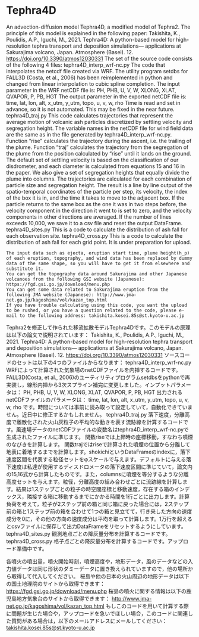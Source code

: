 # Tephra4D
An advection-diffusion model Tephra4D, a modified model of Tephra2. The principle of this model is explained in the following paper:
    Takishita, K., Poulidis, A.P., Iguchi, M., 2021. Tephra4D: A python-based model for high-resolution tephra transport and deposition simulations— applications at Sakurajima volcano, Japan. Atmosphere (Basel). 12. https://doi.org/10.3390/atmos12030331
The set of the source code consists of the following 4 files:
    tephra4D_interp_wrf-nc.py
      The code that interpolates the netcdf file created via WRF. The utility program setdbs for FALL3D (Costa, et al., 2006) has been reimplemented in python and changed from linear interpolation to cubic spline completion. The input parameter in the WRF netCDF file is:
      PH, PHB, U, V, W, XLONG, XLAT, QVAPOR, P, PB, HGT
      The output parameter in the exported netCDF file is:
      time, lat, lon, alt, x_utm, y_utm, topo, u, v, w, rho
      Time is read and set in advance, so it is not automated. This may be fixed in the near future.
    tephra4D_traj.py
      This code calculates trajectories that represent the average motion of volcanic ash particles discretized by settling velocity and segregation height. The variable names in the netCDF file for wind field data are the same as in the file generated by tephra4D_interp_wrf-nc.py.
      Function “rise” calculates the trajectory during the ascent, i.e. the trailing of the plume.
      Function “traj” calculates the trajectory from the segregation of the plume from the position calculated by “rise” until it lands on the ground. The default set of settling velocity is based on the classification of our disdrometer, and each diameter is calculated from equations 15 and 16 in the paper. We also give a set of segregation heights that equally divide the plume into columns. The trajectories are calculated for each combination of particle size and segregation height. The result is a line by line output of the spatio-temporal coordinates of the particle per step, its velocity, the index of the box it is in, and the time it takes to move to the adjacent box. If the particle returns to the same box as the one it was in two steps before, the velocity component in the direction it went to is set to zero, and the velocity components in other directions are averaged. If the number of lines exceeds 10,000, we save it to a csv file and reset the output DataFrame.
    tephra4D_sites.py
      This is a code to calculate the distribution of ash fall for each observation site.
    tephra4D_cross.py
      This is a code to calculate the distribution of ash fall for each grid point. It is under preparation for upload.
    
    The input data such as ejecta, eruption start time, plume height(h_p) of each eruption, topography, and wind data has been replaced by dummy data of the same shape, so you will have to get it from elsewhere and substitute it. 
    You can get the topography data around Sakurajima and other Japanese volcanoes from the following GSI website (Japanese): https://fgd.gsi.go.jp/download/menu.php 
    You can get some data related to Sakurajima eruption from the following JMA website (Japanese): http://www.jma-net.go.jp/kagoshima/vol/kazan_top.html 
    If you have trouble calculating using this code, you want the upload to be rushed, or you have a question related to the code, please e-mail to the following address: takishita.kosei.85s@st.kyoto-u.ac.jp

Tephra2を修正して作られた移流拡散モデルTephra4Dです。このモデルの原理は以下の論文で説明されています：
    Takishita, K., Poulidis, A.P., Iguchi, M., 2021. Tephra4D: A python-based model for high-resolution tephra transport and deposition simulations— applications at Sakurajima volcano, Japan. Atmosphere (Basel). 12. https://doi.org/10.3390/atmos12030331
ソースコードのセットは以下の4つのファイルからなります：
    tephra4D_interp_wrf-nc.py
      WRFによって計算された気象場のnetCDFファイルを内挿するコードです。FALL3D(Costa, et al., 2006)のユーティリティプログラムsetdbsをpythonで再実装し，線形内挿から3次スプライン補完に変更しました。インプットパラメータは：
      PH, PHB, U, V, W, XLONG, XLAT, QVAPOR, P, PB, HGT
      出力されるnetCDFファイルのパラメータは：
      time, lat, lon, alt, x_utm, y_utm, topo, u, v, w, rho
      です。時間については事前に読み取って設定していて，自動化できていません。近日中に修正するかもしれません。
    tephra4D_traj.py
      落下速度，分離高度で離散化された火山灰粒子の平均的な動きを表す流跡線を計算するコードです。風速場データのnetCDFファイルの変数名はtephra4D_interp_wrf-nc.pyで生成されたファイルに準じます。
      関数riseでは上昇時の座標移動，すなわち噴煙のなびきを計算します。
      関数trajではriseで計算された噴煙の位置から分離して地表に着地するまでを計算します。shokichiというDataFrameのindexに，落下速度区間を代表する粒径セットをφスケールで与えます。デフォルトに与える落下速度は私達が使用するディスドロメータの落下速度区間に準じていて，論文内の15,16式から計算したものです。また，columnsに噴煙を等分するような分離高度セットを与えます。粒径，分離高度の組み合わせごとに流跡線を計算します。結果は1ステップごとの粒子の時空間座標と移動速度，存在する箱のインデックス，隣接する箱に移動するまでにかかる時間を1行ごとに出力します。計算負荷を考えて，粒子が2ステップ前の箱と同じ箱に戻った場合には，2ステップ前の箱と1ステップ前の箱を合わせて1つの箱と見立てて，行き来した方向の速度成分を0に，その他の方向の速度成分は平均を取って計算します。1万行を超えるとcsvファイルに保存して出力DataFrameをリセットするようにしています。
    tephra4D_sites.py
    観測地点ごとの降灰量分布を計算するコードです。
    tephra4D_cross.py
    格子点ごとの降灰量分布を計算するコードです。アップロード準備中です。

各噴火の噴出量，噴火開始時刻，噴煙高度や，地形データ，風のデータなどの入力値データは同じ形状のダミーデータに置き換えられていますので，他の場所から取得して代入してください。
桜島や他の日本の火山周辺の地形データは以下の国土地理院のサイトから取得できます： https://fgd.gsi.go.jp/download/menu.php
桜島の噴火に関する情報は以下の鹿児島地方気象台のサイトから取得できます： http://www.jma-net.go.jp/kagoshima/vol/kazan_top.html 
もしこのコードを用いて計算する際に問題が生じた場合や，アップロードを急いでほしい場合，このコードに関連した質問がある場合は，以下のメールアドレスにメールしてください： takishita.kosei.85s@st.kyoto-u.ac.jp
